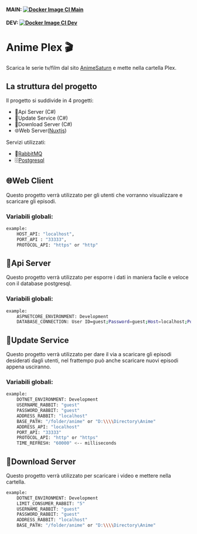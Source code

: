 #### MAIN: [![Docker Image CI Main](https://github.com/GamingBunker/AnimePlex/actions/workflows/docker-image.yml/badge.svg?branch=main)](https://github.com/GamingBunker/AnimePlex/actions/workflows/docker-image.yml) 

#### DEV: [![Docker Image CI Dev](https://github.com/GamingBunker/AnimePlex/actions/workflows/docker-image.yml/badge.svg?branch=dev)](https://github.com/GamingBunker/AnimePlex/actions/workflows/docker-image.yml)

# Anime Plex 🎬
Scarica le serie tv/film dal sito [AnimeSaturn](https://www.animesaturn.it/) e mette nella cartella Plex.

## La struttura del progetto
Il progetto si suddivide in 4 progetti:
- 🧮Api Server (C#)
- 💾Update Service (C#)
- 📩Download Server (C#)
- 🌐Web Server([Nuxtjs](https://nuxtjs.org/))

Servizi utilizzati:
- 🐰[RabbitMQ](https://www.rabbitmq.com/)
- 🗄[Postgresql](https://www.postgresql.org/)

## 🌐Web Client
Questo progetto verrà utilizzato per gli utenti che vorranno visualizzare e scaricare gli episodi.
### Variabili globali:
```sh
example:
    HOST_API: "localhost",
    PORT_API : "33333",
    PROTOCOL_API: "https" or "http"
```

## 🧮Api Server
Questo progetto verrà utilizzato per esporre i dati in maniera facile e veloce con il database postgresql.
### Variabili globali:
```sh
example:
    ASPNETCORE_ENVIRONMENT: Development
    DATABASE_CONNECTION: User ID=guest;Password=guest;Host=localhost;Port=33333;Database=db;
```
## 💾Update Service
Questo progetto verrà utilizzato per dare il via a scaricare gli episodi desiderati dagli utenti, nel frattempo può anche scaricare nuovi episodi appena usciranno.
### Variabili globali:
```sh
example:
    DOTNET_ENVIRONMENT: Development
    USERNAME_RABBIT: "guest"
    PASSWORD_RABBIT: "guest"
    ADDRESS_RABBIT: "localhost"
    BASE_PATH: "/folder/anime" or "D:\\\\Directory\Anime"
    ADDRESS_API: "localhost"
    PORT_API: "33333"
    PROTOCOL_API: "http" or "https"
    TIME_REFRESH: "60000" <-- milliseconds
```

## 📩Download Server
Questo progetto verrà utilizzato per scaricare i video e mettere nella cartella.
```sh
example:
    DOTNET_ENVIRONMENT: Development
    LIMIT_CONSUMER_RABBIT: "5"
    USERNAME_RABBIT: "guest"
    PASSWORD_RABBIT: "guest"
    ADDRESS_RABBIT: "localhost"
    BASE_PATH: "/folder/anime" or "D:\\\\Directory\Anime"
```